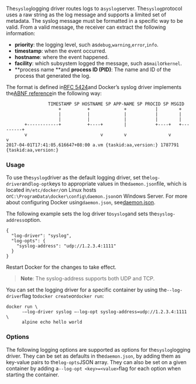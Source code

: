 The`syslog`logging driver routes logs to a`syslog`server. The`syslog`protocol uses a raw string as the log message and supports a limited set of metadata. The syslog message must be formatted in a specific way to be valid. From a valid message, the receiver can extract the following information:

* **priority**: the logging level, such as`debug`,`warning`,`error`,`info`.
* **timestamp**: when the event occurred.
* **hostname**: where the event happened.
* **facility**: which subsystem logged the message, such as`mail`or`kernel`.
* **process name **and **process ID \(PID\)**: The name and ID of the process that generated the log.

The format is defined in[RFC 5424](https://tools.ietf.org/html/rfc5424)and Docker’s syslog driver implements the[ABNF reference](https://tools.ietf.org/html/rfc5424#section-6)in the following way:

```
                TIMESTAMP SP HOSTNAME SP APP-NAME SP PROCID SP MSGID
                    +          +             +           |        +
                    |          |             |           |        |
                    |          |             |           |        |
       +------------+          +----+        |           +----+   +---------+
       v                            v        v                v             v
2017-04-01T17:41:05.616647+08:00 a.vm {taskid:aa,version:} 1787791 {taskid:aa,version:}
```

### Usage

To use the`syslog`driver as the default logging driver, set the`log-driver`and`log-opt`keys to appropriate values in the`daemon.json`file, which is located in`/etc/docker/`on Linux hosts or`C:\ProgramData\docker\config\daemon.json`on Windows Server. For more about configuring Docker using`daemon.json`, see[daemon.json](https://docs.docker.com/engine/reference/commandline/dockerd/#daemon-configuration-file).

The following example sets the log driver to`syslog`and sets the`syslog-address`option.

```
{
  "log-driver": "syslog",
  "log-opts": {
    "syslog-address": "udp://1.2.3.4:1111"
  }
}
```

Restart Docker for the changes to take effect.

> **Note**: The syslog-address supports both UDP and TCP.

You can set the logging driver for a specific container by using the`--log-driver`flag to`docker create`or`docker run`:

```
docker run \
      -–log-driver syslog –-log-opt syslog-address=udp://1.2.3.4:1111 \
      alpine echo hello world
```

### Options

The following logging options are supported as options for the`syslog`logging driver. They can be set as defaults in the`daemon.json`, by adding them as key-value pairs to the`log-opts`JSON array. They can also be set on a given container by adding a`--log-opt <key>=<value>`flag for each option when starting the container.
